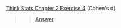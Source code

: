 [Think Stats Chapter 2 Exercise 4](http://greenteapress.com/thinkstats2/html/thinkstats2003.html#toc24) (Cohen's d)

>>  [Answer](statistics/Think_Stats_Answer_Ch2_Ex4_Ibrahim_Gabr.ipynb)

